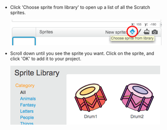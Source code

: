 + Click 'Choose sprite from library' to open up a list of all the Scratch sprites.

	![screenshot](images/sprite-library.png)

+ Scroll down until you see the sprite you want. Click on the sprite, and click 'OK' to add it to your project.

	![screenshot](images/sprite-drum.png)